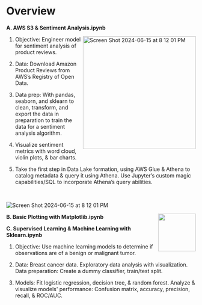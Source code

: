 # Overview

**A. AWS S3 & Sentiment Analysis.ipynb** 

<img align="right" src="https://github.com/catherman/Data-Science-Miscellaneous/assets/43255276/818bbb6c-8907-4a46-aa48-a37db70d494f"
alt="Screen Shot 2024-06-15 at 8 12 01 PM" width="300px"/>

  1. Objective:  Engineer model for sentiment analysis of product reviews.
     
  1. Data:  Download Amazon Product Reviews from AWS’s Registry of Open Data.
     
  2. Data prep:  With pandas, seaborn, and sklearn to clean, transform, and export the data in preparation to train the data for a sentiment analysis algorithm.
      
  3. Visualize sentiment metrics with word cloud, violin plots, & bar charts.
     
  4. Take the first step in Data Lake formation, using AWS Glue & Athena to catalog metadata & query it using Athena. Use Jupyter’s custom magic capabilities/SQL to incorporate Athena’s query abilities.

<br clear="right"/>

![Screen Shot 2024-06-15 at 8 12 01 PM](
https://github.com/catherman/Data-Science-Miscellaneous/assets/43255276/818bbb6c-8907-4a46-aa48-a37db70d494f
)


<img src="/path/to/image.png" align="right" width="100px"/>

**B. Basic Plotting with Matplotlib.ipynb**

**C. Supervised Learning & Machine Learning with Sklearn.ipynb**

1. Objective:  Use machine learning models to determine if observations are of a benign or malignant tumor.
     
2. Data: Breast cancer data.  Exploratory data analysis with visualization.  Data preparation:  Create a dummy classifier, train/test split. 

3. Models: Fit logistic regression, decision tree, & random forest. Analyze & visualize models' performance:  Confusion matrix, accuracy, precision, recall, & ROC/AUC. 



